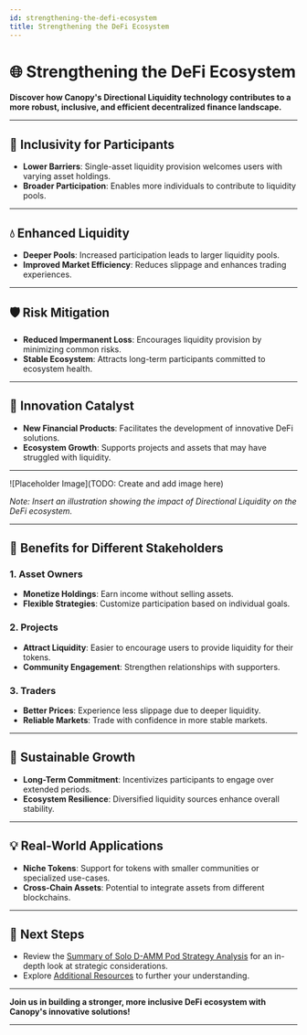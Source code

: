 ```yaml
---
id: strengthening-the-defi-ecosystem
title: Strengthening the DeFi Ecosystem
---
```


# 🌐 Strengthening the DeFi Ecosystem

**Discover how Canopy's Directional Liquidity technology contributes to a more robust, inclusive, and efficient decentralized finance landscape.**

---

## 🤝 **Inclusivity for Participants**

- **Lower Barriers**: Single-asset liquidity provision welcomes users with varying asset holdings.
- **Broader Participation**: Enables more individuals to contribute to liquidity pools.

---

## 💧 **Enhanced Liquidity**

- **Deeper Pools**: Increased participation leads to larger liquidity pools.
- **Improved Market Efficiency**: Reduces slippage and enhances trading experiences.

---

## 🛡️ **Risk Mitigation**

- **Reduced Impermanent Loss**: Encourages liquidity provision by minimizing common risks.
- **Stable Ecosystem**: Attracts long-term participants committed to ecosystem health.

---

## 🚀 **Innovation Catalyst**

- **New Financial Products**: Facilitates the development of innovative DeFi solutions.
- **Ecosystem Growth**: Supports projects and assets that may have struggled with liquidity.

---

![Placeholder Image](TODO: Create and add image here)

*Note: Insert an illustration showing the impact of Directional Liquidity on the DeFi ecosystem.*

---

## 🎯 **Benefits for Different Stakeholders**

### **1. Asset Owners**

- **Monetize Holdings**: Earn income without selling assets.
- **Flexible Strategies**: Customize participation based on individual goals.

### **2. Projects**

- **Attract Liquidity**: Easier to encourage users to provide liquidity for their tokens.
- **Community Engagement**: Strengthen relationships with supporters.

### **3. Traders**

- **Better Prices**: Experience less slippage due to deeper liquidity.
- **Reliable Markets**: Trade with confidence in more stable markets.

---

## 🌱 **Sustainable Growth**

- **Long-Term Commitment**: Incentivizes participants to engage over extended periods.
- **Ecosystem Resilience**: Diversified liquidity sources enhance overall stability.

---

## 💡 **Real-World Applications**

- **Niche Tokens**: Support for tokens with smaller communities or specialized use-cases.
- **Cross-Chain Assets**: Potential to integrate assets from different blockchains.

---

## 📖 **Next Steps**

- Review the [Summary of Solo D-AMM Pod Strategy Analysis](summary-of-directional-liquidity-strategy-analysis) for an in-depth look at strategic considerations.
- Explore [Additional Resources](additional-resources) to further your understanding.

---

**Join us in building a stronger, more inclusive DeFi ecosystem with Canopy's innovative solutions!**

---
